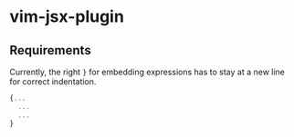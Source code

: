 # vim-jsx-plugin

## Requirements

Currently, the right `}` for embedding expressions has to stay at a new line for correct indentation.

```javascript
{...
  ...
  ...
}
```
